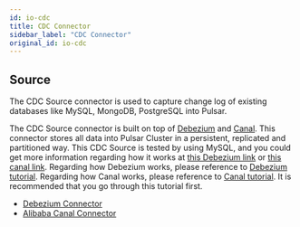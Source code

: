 ```yaml
---
id: io-cdc
title: CDC Connector
sidebar_label: "CDC Connector"
original_id: io-cdc
---
```


## Source

The CDC Source connector is used to capture change log of existing databases like MySQL, MongoDB, PostgreSQL into Pulsar.

The CDC Source connector is built on top of [Debezium](https://debezium.io/) and [Canal](https://github.com/alibaba/canal). This connector stores all data into Pulsar Cluster in a persistent, replicated and partitioned way.
This CDC Source is tested by using MySQL, and you could get more information regarding how it works at [this Debezium link](https://debezium.io/docs/connectors/mysql/) or [this canal link](https://github.com/alibaba/canal/wiki).
Regarding how Debezium works, please reference to [Debezium tutorial](https://debezium.io/docs/tutorial/). Regarding how Canal works, please reference to [Canal tutorial](https://github.com/alibaba/canal/wiki). It is recommended that you go through this tutorial first.

- [Debezium Connector](io-cdc-debezium.md)
- [Alibaba Canal Connector](io-cdc-canal.md)